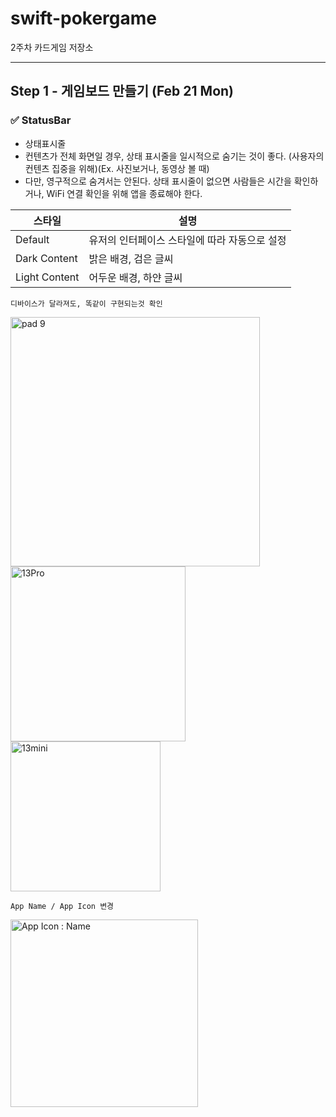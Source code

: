 # swift-pokergame
2주차 카드게임 저장소

---
## Step 1 - 게임보드 만들기 (Feb 21 Mon)

### ✅ StatusBar
   
* 상태표시줄
* 컨텐츠가 전체 화면일 경우, 상태 표시줄을 일시적으로 숨기는 것이 좋다. (사용자의 컨텐츠 집중을 위해)(Ex. 사진보거나, 동영상 볼 때)
* 다만, 영구적으로 숨겨서는 안된다. 상태 표시줄이 없으면 사람들은 시간을 확인하거나, WiFi 연결 확인을 위해 앱을 종료해야 한다.

| 스타일 | 설명 |
| --- | --- |
| Default | 유저의 인터페이스 스타일에 따라 자동으로 설정 |
| Dark Content | 밝은 배경, 검은 글씨 |
| Light Content | 어두운 배경, 하얀 글씨 |

    디바이스가 달라져도, 똑같이 구현되는것 확인

<img width="399" alt="pad 9" src="https://user-images.githubusercontent.com/92635121/154929872-44fffbce-a1fe-491e-8940-86cbccf7b2bf.png"> <img width="280" alt="13Pro" src="https://user-images.githubusercontent.com/92635121/154929892-cfa37469-916a-4002-8a2e-102d3d405944.png"> <img width="240" alt="13mini" src="https://user-images.githubusercontent.com/92635121/154929886-bfbb0454-70f4-45f9-af07-5953c4e317c0.png">

    App Name / App Icon 변경

<img width="300" alt="App Icon : Name" src="https://user-images.githubusercontent.com/92635121/154929833-b8073ff4-4756-4575-af90-9b3994a2be7b.png">
